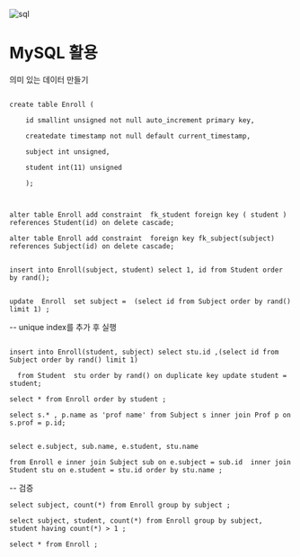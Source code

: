 ![sql](https://user-images.githubusercontent.com/44750085/49565371-50aa7c80-f96a-11e8-8450-922e8d7eecee.png)

# MySQL 활용

의미 있는 데이터 만들기 

~~~

create table Enroll (

    id smallint unsigned not null auto_increment primary key,
	
    createdate timestamp not null default current_timestamp,
    
    subject int unsigned, 
    
    student int(11) unsigned
    
    );
    
~~~
~~~
    
alter table Enroll add constraint  fk_student foreign key ( student ) references Student(id) on delete cascade;

alter table Enroll add constraint  foreign key fk_subject(subject) references Subject(id) on delete cascade;

~~~
~~~

insert into Enroll(subject, student) select 1, id from Student order by rand();


update  Enroll  set subject =  (select id from Subject order by rand() limit 1) ;

~~~

-- unique index를 추가 후 실행
~~~

insert into Enroll(student, subject) select stu.id ,(select id from Subject order by rand() limit 1)

  from Student  stu order by rand() on duplicate key update student = student;

~~~
~~~
select * from Enroll order by student ;

~~~
~~~
select s.* , p.name as 'prof name' from Subject s inner join Prof p on s.prof = p.id;  

~~~
~~~

select e.subject, sub.name, e.student, stu.name

from Enroll e inner join Subject sub on e.subject = sub.id  inner join Student stu on e.student = stu.id order by stu.name ;

~~~
-- 검증
~~~
select subject, count(*) from Enroll group by subject ;

select subject, student, count(*) from Enroll group by subject, student having count(*) > 1 ;
~~~

~~~
select * from Enroll ;
~~~

